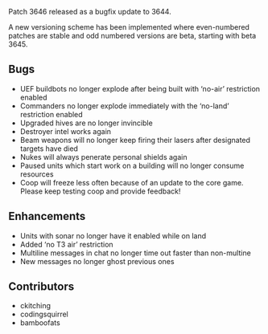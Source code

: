 Patch 3646 released as a bugfix update to 3644.

A new versioning scheme has been implemented where even-numbered patches
are stable and odd numbered versions are beta, starting with beta 3645.

## Bugs

-   UEF buildbots no longer explode after being built with ‘no-air’
    restriction enabled
-   Commanders no longer explode immediately with the ‘no-land’
    restriction enabled
-   Upgraded hives are no longer invincible
-   Destroyer intel works again
-   Beam weapons will no longer keep firing their lasers after
    designated targets have died
-   Nukes will always penerate personal shields again
-   Paused units which start work on a building will no longer consume
    resources
-   Coop will freeze less often because of an update to the core game.
    Please keep testing coop and provide feedback!

## Enhancements

-   Units with sonar no longer have it enabled while on land
-   Added ‘no T3 air’ restriction
-   Multiline messages in chat no longer time out faster than
    non-multine
-   New messages no longer ghost previous ones

## Contributors

-   ckitching
-   codingsquirrel
-   bamboofats